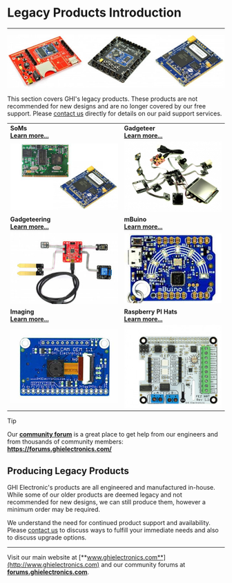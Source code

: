 # Legacy Products Introduction
---
![Legacy Products](images/legacy-noborder.jpg)

This section covers GHI's legacy products. These products are not recommended for new designs and are no longer covered by our free support. Please [contact us](https://www.ghielectronics.com/contact) directly for details on our paid support services.

|  |  |
|--|--|
| **SoMs** </br> [**Learn more...**](som.md) | **Gadgeteer** </br> [**Learn more...**](../hardware/gadgeteer/intro.md) |
| [![Legacy SoMs](images/legacy-soms.jpg)](som.md) | [![FEZ Cobra II](../hardware/gadgeteer/images/gadgeteer.jpg)](../hardware/gadgeteer/intro.md) |
| **Gadgeteering** </br> [**Learn more...**](../hardware/gadgeteering.md) | **mBuino** </br> [**Learn more...**](../hardware/mbuino.md)  |
| [![Fez Lynx](../hardware/images/fez-lynx-sm.jpg)](../hardware/gadgeteering.md) | [![Sample Code](../hardware/images/mbuino-sm.jpg)](../hardware/mbuino.md) |
| **Imaging** </br> [**Learn more...**](../hardware/imaging.md) | **Raspberry PI Hats** </br> [**Learn more...**](../hardware/raspberrypi-hats.md) |
| [![Alcam](../hardware/images/alcam-sm.jpg)](../hardware/imaging.md) | [![FEZ Hat](../hardware/images/fez-hat.jpg)](../hardware/raspberrypi-hats.md) |

> [!Tip]
> Our [**community forum**](https://forums.ghielectronics.com/) is a great place to get help from our engineers and from thousands of community members: **https://forums.ghielectronics.com/**

## Producing Legacy Products

GHI Electronic's products are all engineered and manufactured in-house.  While some of our older products are deemed legacy and not recommended for new designs, we can still produce them, however a minimum order may be required.

We understand the need for continued product support and availability. Please [contact us](https://www.ghielectronics.com/company/contact) to discuss ways to fulfill your immediate needs and also to discuss upgrade options.

***

Visit our main website at [**www.ghielectronics.com**](http://www.ghielectronics.com) and our community forums at [**forums.ghielectronics.com**](https://forums.ghielectronics.com/).